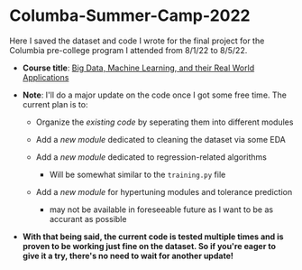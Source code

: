 # Columba-Summer-Camp-2022
Here I saved the dataset and code I wrote for the final project for the Columbia pre-college program I attended from 8/1/22 to 8/5/22.

- **Course title**: [Big Data, Machine Learning, and their Real World Applications](https://precollege.sps.columbia.edu/highschool/online/courses/1-week/big-data-machine-learning-and-their-real-world-applications)

- **Note**: I'll do a major update on the code once I got some free time. The current plan is to:
  - Organize the *existing code* by seperating them into different modules
  - Add a *new module* dedicated to cleaning the dataset via some EDA
  - Add a *new module* dedicated to regression-related algorithms
    - Will be somewhat similar to the `training.py` file

  - Add a *new module* for hypertuning modules and tolerance prediction
    - may not be available in foreseeable future as I want to be as accurant as possible

- **With that being said, the current code is tested multiple times and is proven to be working just fine on the dataset. So if you're eager to give it a try, there's no need to wait for another update!**
